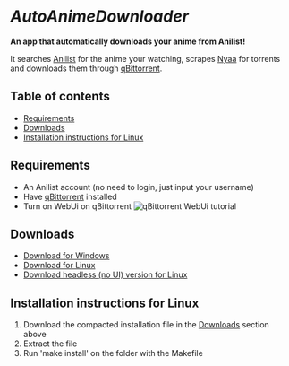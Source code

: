 # *AutoAnimeDownloader*

**An app that automatically downloads your anime from Anilist!**

It searches [Anilist](https://anilist.co) for the anime your watching, scrapes [Nyaa](https://nyaa.si) for torrents and downloads them through [qBittorrent](https://www.qbittorrent.org).

## Table of contents
- [Requirements](#requirements)
- [Downloads](#downloads)
- [Installation instructions for Linux](#installation-instructions-for-linux)

## Requirements
- An Anilist account (no need to login, just input your username)
- Have [qBittorrent](https://www.qbittorrent.org/download) installed
- Turn on WebUi on qBittorrent
![qBittorrent WebUi tutorial](https://i.imgur.com/vYgUdyy.png)

## Downloads
- [Download for Windows](https://github.com/icarosuper/AutoAnimeDownloader/releases/latest/download/AutoAnimeDownloader.exe)
- [Download for Linux](https://github.com/icarosuper/AutoAnimeDownloader/releases/latest/download/AutoAnimeDownloader.tar.xz)
- [Download headless (no UI) version for Linux](https://github.com/icarosuper/AutoAnimeDownloader/releases/latest/download/AutoAnimeDownloaderHeadless.tar.xz)

## Installation instructions for Linux
1. Download the compacted installation file in the [Downloads](#downloads) section above
2. Extract the file
3. Run 'make install' on the folder with the Makefile